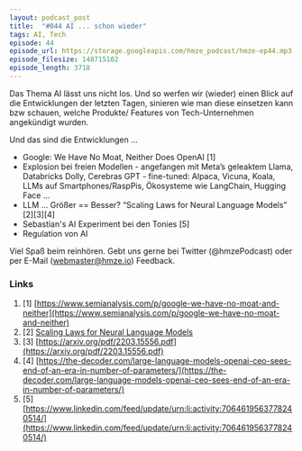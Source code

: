 ```yaml
---
layout: podcast_post
title:  "#044 AI ... schon wieder"
tags: AI, Tech
episode: 44
episode_url: https://storage.googleapis.com/hmze_podcast/hmze-ep44.mp3
episode_filesize: 148715102
episode_length: 3718
---
```


Das Thema AI lässt uns nicht los. Und so werfen wir (wieder) einen Blick auf die Entwicklungen der letzten Tagen, sinieren wie man diese einsetzen kann bzw schauen, welche Produkte/ Features von Tech-Unternehmen angekündigt wurden.

Und das sind die Entwicklungen …
* Google: We Have No Moat, Neither Does OpenAI [1]
* Explosion bei freien Modellen - angefangen mit Meta’s geleaktem Llama, Databricks Dolly, Cerebras GPT - fine-tuned: Alpaca, Vicuna, Koala, LLMs auf Smartphones/RaspPis, Ökosysteme wie LangChain, Hugging Face …
* LLM ... Größer == Besser? “Scaling Laws for Neural Language Models” [2][3][4]
* Sebastian's AI Experiment bei den Tonies [5]
* Regulation von AI

Viel Spaß beim reinhören. Gebt uns gerne bei Twitter (@hmzePodcast) oder per E-Mail (webmaster@hmze.io) Feedback.

### Links ###
1. [1] [https://www.semianalysis.com/p/google-we-have-no-moat-and-neither](https://www.semianalysis.com/p/google-we-have-no-moat-and-neither)
2. [2] [Scaling Laws for Neural Language Models](https://www.semianalysis.com/p/google-we-have-no-moat-and-neither)
3. [3] [https://arxiv.org/pdf/2203.15556.pdf](https://arxiv.org/pdf/2203.15556.pdf)
4. [4] [https://the-decoder.com/large-language-models-openai-ceo-sees-end-of-an-era-in-number-of-parameters/](https://the-decoder.com/large-language-models-openai-ceo-sees-end-of-an-era-in-number-of-parameters/)
5. [5] [https://www.linkedin.com/feed/update/urn:li:activity:7064619563778240514/](https://www.linkedin.com/feed/update/urn:li:activity:7064619563778240514/)